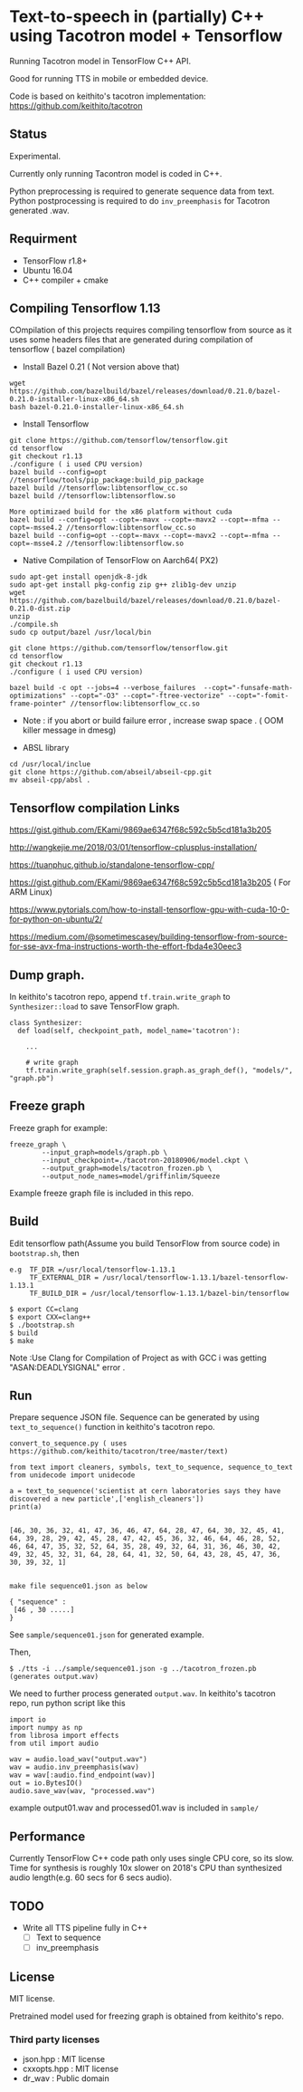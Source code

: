 # Text-to-speech in (partially) C++ using Tacotron model + Tensorflow

Running Tacotron model in TensorFlow C++ API.

Good for running TTS in mobile or embedded device.

Code is based on keithito's tacotron implementation: https://github.com/keithito/tacotron 

## Status

Experimental.

Currently only running Tacontron model is coded in C++.

Python preprocessing is required to generate sequence data from text.
Python postprocessing is required to do `inv_preemphasis` for Tacotron generated .wav.

## Requirment

* TensorFlow r1.8+
* Ubuntu 16.04
* C++ compiler + cmake

## Compiling Tensorflow 1.13 

COmpilation of this projects requires compiling tensorflow from source as it uses some headers files that are generated 
during compilation of tensorflow ( bazel compilation)

*  Install  Bazel 0.21 ( Not version above that)

```
wget https://github.com/bazelbuild/bazel/releases/download/0.21.0/bazel-0.21.0-installer-linux-x86_64.sh
bash bazel-0.21.0-installer-linux-x86_64.sh
```

*  Install Tensorflow

```
git clone https://github.com/tensorflow/tensorflow.git
cd tensorflow
git checkout r1.13
./configure ( i used CPU version)
bazel build --config=opt //tensorflow/tools/pip_package:build_pip_package
bazel build //tensorflow:libtensorflow_cc.so
bazel build //tensorflow:libtensorflow.so

More optimizaed build for the x86 platform without cuda
bazel build --config=opt --copt=-mavx --copt=-mavx2 --copt=-mfma --copt=-msse4.2 //tensorflow:libtensorflow_cc.so
bazel build --config=opt --copt=-mavx --copt=-mavx2 --copt=-mfma --copt=-msse4.2 //tensorflow:libtensorflow.so

```

* Native Compilation of TensorFlow on Aarch64( PX2)

```
sudo apt-get install openjdk-8-jdk
sudo apt-get install pkg-config zip g++ zlib1g-dev unzip
wget https://github.com/bazelbuild/bazel/releases/download/0.21.0/bazel-0.21.0-dist.zip
unzip 
./compile.sh
sudo cp output/bazel /usr/local/bin

git clone https://github.com/tensorflow/tensorflow.git
cd tensorflow
git checkout r1.13
./configure ( i used CPU version)

bazel build -c opt --jobs=4 --verbose_failures  --copt="-funsafe-math-optimizations" --copt="-O3" --copt="-ftree-vectorize" --copt="-fomit-frame-pointer" //tensorflow:libtensorflow_cc.so
```

* Note : if you abort or build failure error , increase swap space . ( OOM killer message in dmesg)


*  ABSL library

```
cd /usr/local/inclue
git clone https://github.com/abseil/abseil-cpp.git
mv abseil-cpp/absl .
```

## Tensorflow compilation Links
https://gist.github.com/EKami/9869ae6347f68c592c5b5cd181a3b205

http://wangkejie.me/2018/03/01/tensorflow-cplusplus-installation/

https://tuanphuc.github.io/standalone-tensorflow-cpp/

https://gist.github.com/EKami/9869ae6347f68c592c5b5cd181a3b205 ( For ARM Linux)

https://www.pytorials.com/how-to-install-tensorflow-gpu-with-cuda-10-0-for-python-on-ubuntu/2/

https://medium.com/@sometimescasey/building-tensorflow-from-source-for-sse-avx-fma-instructions-worth-the-effort-fbda4e30eec3


## Dump graph.

In keithito's tacotron repo, append `tf.train.write_graph` to `Synthesizer::load` to save TensorFlow graph.


```
class Synthesizer:
  def load(self, checkpoint_path, model_name='tacotron'):

    ...

    # write graph
    tf.train.write_graph(self.session.graph.as_graph_def(), "models/", "graph.pb")
```

## Freeze graph

Freeze graph for example:

```
freeze_graph \
        --input_graph=models/graph.pb \
        --input_checkpoint=./tacotron-20180906/model.ckpt \
        --output_graph=models/tacotron_frozen.pb \
        --output_node_names=model/griffinlim/Squeeze
```

Example freeze graph file is included in this repo.

## Build

Edit tensorflow path(Assume you build TensorFlow from source code) in `bootstrap.sh`, then

```
e.g  TF_DIR =/usr/local/tensorflow-1.13.1
     TF_EXTERNAL_DIR = /usr/local/tensorflow-1.13.1/bazel-tensorflow-1.13.1
     TF_BUILD_DIR = /usr/local/tensorflow-1.13.1/bazel-bin/tensorflow
```

```
$ export CC=clang
$ export CXX=clang++
$ ./bootstrap.sh
$ build
$ make
```
Note :Use Clang for Compilation of Project as with GCC i was getting  "ASAN:DEADLYSIGNAL" error .

## Run

Prepare sequence JSON file.
Sequence can be generated by using `text_to_sequence()` function in keithito's tacotron repo.

```
convert_to_sequence.py ( uses https://github.com/keithito/tacotron/tree/master/text)

from text import cleaners, symbols, text_to_sequence, sequence_to_text
from unidecode import unidecode

a = text_to_sequence('scientist at cern laboratories says they have discovered a new particle',['english_cleaners'])
print(a)


[46, 30, 36, 32, 41, 47, 36, 46, 47, 64, 28, 47, 64, 30, 32, 45, 41, 64, 39, 28, 29, 42, 45, 28, 47, 42, 45, 36, 32, 46, 64, 46, 28, 52, 46, 64, 47, 35, 32, 52, 64, 35, 28, 49, 32, 64, 31, 36, 46, 30, 42, 49, 32, 45, 32, 31, 64, 28, 64, 41, 32, 50, 64, 43, 28, 45, 47, 36, 30, 39, 32, 1]


make file sequence01.json as below

{ "sequence" : 
 [46 , 30 .....]
}
```

See `sample/sequence01.json` for generated example.

Then,

```
$ ./tts -i ../sample/sequence01.json -g ../tacotron_frozen.pb 
(generates output.wav)
```

We need to further process generated `output.wav`.
In keithito's tacotron repo, run python script like this

```
import io
import numpy as np
from librosa import effects
from util import audio

wav = audio.load_wav("output.wav")
wav = audio.inv_preemphasis(wav)
wav = wav[:audio.find_endpoint(wav)]
out = io.BytesIO()
audio.save_wav(wav, "processed.wav")
```

example output01.wav and processed01.wav is included in `sample/`

## Performance

Currently TensorFlow C++ code path only uses single CPU core, so its slow.
Time for synthesis is roughly 10x slower on 2018's CPU than synthesized audio length(e.g. 60 secs for 6 secs audio).

## TODO

* Write all TTS pipeline fully in C++
  * [ ] Text to sequence
  * [ ] inv_preemphasis

## License

MIT license.

Pretrained model used for freezing graph is obtained from keithito's repo.

### Third party licenses

- json.hpp : MIT license
- cxxopts.hpp : MIT license
- dr_wav : Public domain
